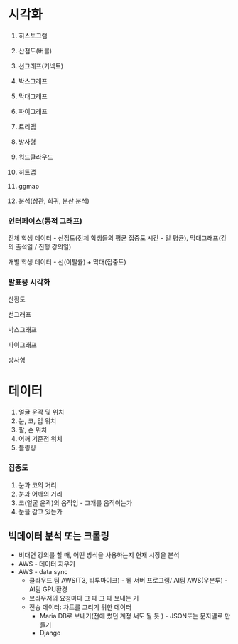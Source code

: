 # 시각화

1. 히스토그램

2. 산점도(버블) 

3. 선그래프(커넥트)

4. 박스그래프

5. 막대그래프

6. 파이그래프

7. 트리맵

8. 방사형

9. 워드클라우드
10. 히트맵
11. ggmap
12. 분석(상관, 회귀, 분산 분석)



### 인터페이스(동적 그래프)

전체 학생 데이터 - 산점도(전체 학생들의 평균 집중도 시간 - 일 평균), 막대그래프(강의 출석일 / 진행 강의일)

개별 학생 데이터 - 선(이탈률) + 막대(집중도)



### 발표용 시각화

산점도

선그래프

박스그래프

파이그래프

방사형



# 데이터

1. 얼굴 윤곽 및 위치 
2. 눈, 코, 입 위치
3. 팔, 손 위치
4. 어깨 기준점 위치
5. 블링킹



### 집중도

1. 눈과 코의 거리
2. 눈과 어깨의 거리
3. 코(얼굴 윤곽)의 움직임 - 고개를 움직이는가
4. 눈을 감고 있는가





## 빅데이터 분석 또는 크롤링

- 비대면 강의를 할 때, 어떤 방식을 사용하는지 현재 시장을 분석
- AWS - 데이터 지우기
- AWS - data sync
  - 클라우드 팀 AWS(T3, 티투마이크)  - 웹 서버 프로그램/  AI팀 AWS(우분투) - AI팀 GPU환경
  - 브라우저의 요청마다 그 때 그 때 보내는 거
  - 전송 데이터: 차트를 그리기 위한 데이터
    - Maria DB로 보내기(전에 썼던 계정 써도 될 듯 ) - JSON또는 문자열로 만들기
    - Django